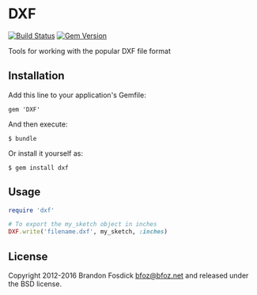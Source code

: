 # DXF

[![Build Status](https://travis-ci.org/bfoz/dxf-ruby.png)](https://travis-ci.org/bfoz/dxf-ruby)
[![Gem Version](https://badge.fury.io/rb/dxf.svg)](http://badge.fury.io/rb/dxf)

Tools for working with the popular DXF file format

## Installation

Add this line to your application's Gemfile:

    gem 'DXF'

And then execute:

    $ bundle

Or install it yourself as:

    $ gem install dxf

## Usage

```ruby
require 'dxf'

# To export the my_sketch object in inches
DXF.write('filename.dxf', my_sketch, :inches)
```

License
-------

Copyright 2012-2016 Brandon Fosdick <bfoz@bfoz.net> and released under the BSD license.
